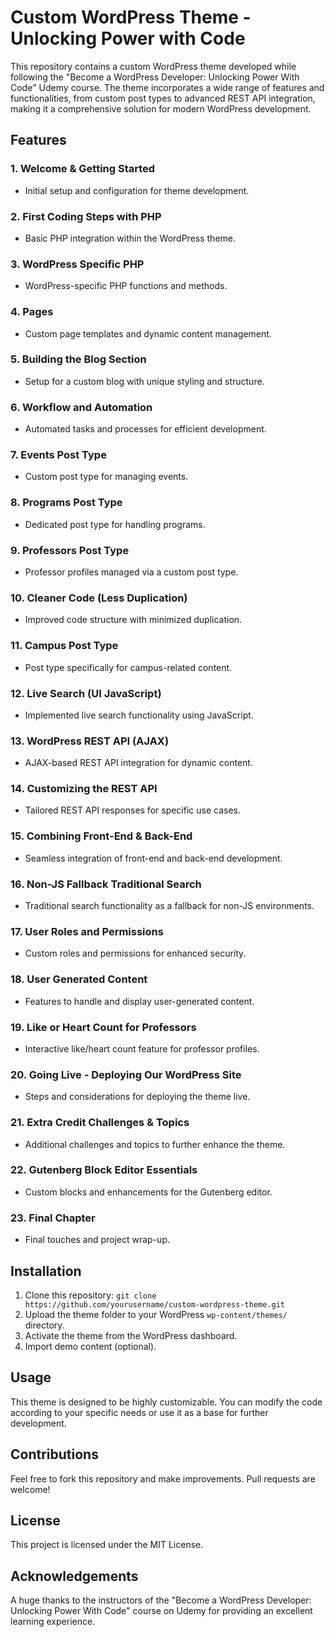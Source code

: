 # Custom WordPress Theme - Unlocking Power with Code

This repository contains a custom WordPress theme developed while following the "Become a WordPress Developer: Unlocking Power With Code" Udemy course. The theme incorporates a wide range of features and functionalities, from custom post types to advanced REST API integration, making it a comprehensive solution for modern WordPress development.

## Features

### 1. Welcome & Getting Started
- Initial setup and configuration for theme development.

### 2. First Coding Steps with PHP
- Basic PHP integration within the WordPress theme.

### 3. WordPress Specific PHP
- WordPress-specific PHP functions and methods.

### 4. Pages
- Custom page templates and dynamic content management.

### 5. Building the Blog Section
- Setup for a custom blog with unique styling and structure.

### 6. Workflow and Automation
- Automated tasks and processes for efficient development.

### 7. Events Post Type
- Custom post type for managing events.

### 8. Programs Post Type
- Dedicated post type for handling programs.

### 9. Professors Post Type
- Professor profiles managed via a custom post type.

### 10. Cleaner Code (Less Duplication)
- Improved code structure with minimized duplication.

### 11. Campus Post Type
- Post type specifically for campus-related content.

### 12. Live Search (UI JavaScript)
- Implemented live search functionality using JavaScript.

### 13. WordPress REST API (AJAX)
- AJAX-based REST API integration for dynamic content.

### 14. Customizing the REST API
- Tailored REST API responses for specific use cases.

### 15. Combining Front-End & Back-End
- Seamless integration of front-end and back-end development.

### 16. Non-JS Fallback Traditional Search
- Traditional search functionality as a fallback for non-JS environments.

### 17. User Roles and Permissions
- Custom roles and permissions for enhanced security.

### 18. User Generated Content
- Features to handle and display user-generated content.

### 19. Like or Heart Count for Professors
- Interactive like/heart count feature for professor profiles.

### 20. Going Live - Deploying Our WordPress Site
- Steps and considerations for deploying the theme live.

### 21. Extra Credit Challenges & Topics
- Additional challenges and topics to further enhance the theme.

### 22. Gutenberg Block Editor Essentials
- Custom blocks and enhancements for the Gutenberg editor.

### 23. Final Chapter
- Final touches and project wrap-up.

## Installation

1. Clone this repository: `git clone https://github.com/yourusername/custom-wordpress-theme.git`
2. Upload the theme folder to your WordPress `wp-content/themes/` directory.
3. Activate the theme from the WordPress dashboard.
4. Import demo content (optional).

## Usage

This theme is designed to be highly customizable. You can modify the code according to your specific needs or use it as a base for further development.

## Contributions

Feel free to fork this repository and make improvements. Pull requests are welcome!

## License

This project is licensed under the MIT License.

## Acknowledgements

A huge thanks to the instructors of the "Become a WordPress Developer: Unlocking Power With Code" course on Udemy for providing an excellent learning experience.
